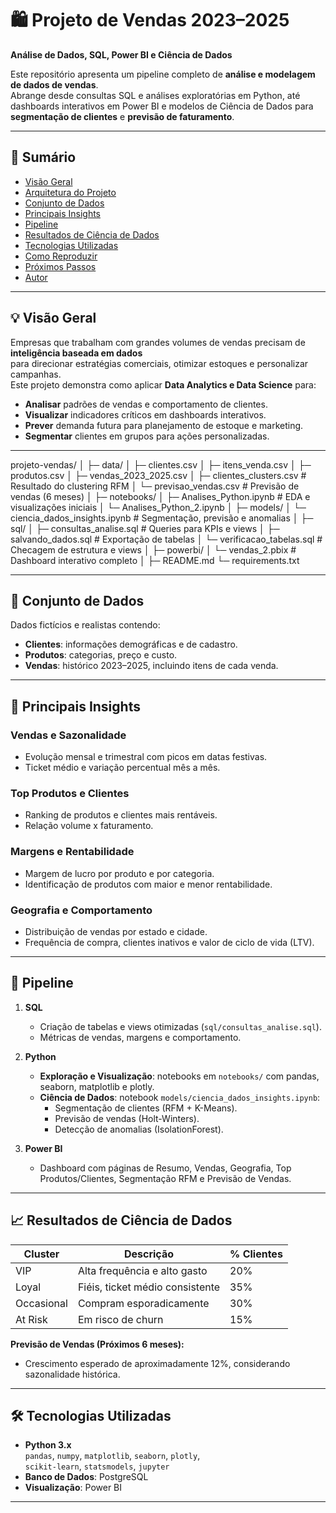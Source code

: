 # 🛍️ Projeto de Vendas 2023–2025  
**Análise de Dados, SQL, Power BI e Ciência de Dados**

Este repositório apresenta um pipeline completo de **análise e modelagem de dados de vendas**.  
Abrange desde consultas SQL e análises exploratórias em Python, até dashboards interativos em Power BI e modelos de Ciência de Dados para **segmentação de clientes** e **previsão de faturamento**.

---

## 📑 Sumário
- [Visão Geral](#visão-geral)
- [Arquitetura do Projeto](#arquitetura-do-projeto)
- [Conjunto de Dados](#conjunto-de-dados)
- [Principais Insights](#principais-insights)
- [Pipeline](#pipeline)
- [Resultados de Ciência de Dados](#resultados-de-ciência-de-dados)
- [Tecnologias Utilizadas](#tecnologias-utilizadas)
- [Como Reproduzir](#como-reproduzir)
- [Próximos Passos](#próximos-passos)
- [Autor](#autor)

---

## 💡 Visão Geral
Empresas que trabalham com grandes volumes de vendas precisam de **inteligência baseada em dados**  
para direcionar estratégias comerciais, otimizar estoques e personalizar campanhas.  
Este projeto demonstra como aplicar **Data Analytics e Data Science** para:
- **Analisar** padrões de vendas e comportamento de clientes.
- **Visualizar** indicadores críticos em dashboards interativos.
- **Prever** demanda futura para planejamento de estoque e marketing.
- **Segmentar** clientes em grupos para ações personalizadas.

---
projeto-vendas/
│
├─ data/
│ ├─ clientes.csv
│ ├─ itens_venda.csv
│ ├─ produtos.csv
│ ├─ vendas_2023_2025.csv
│ ├─ clientes_clusters.csv # Resultado do clustering RFM
│ └─ previsao_vendas.csv # Previsão de vendas (6 meses)
│
├─ notebooks/
│ ├─ Analises_Python.ipynb # EDA e visualizações iniciais
│ └─ Analises_Python_2.ipynb
│
├─ models/
│ └─ ciencia_dados_insights.ipynb # Segmentação, previsão e anomalias
│
├─ sql/
│ ├─ consultas_analise.sql # Queries para KPIs e views
│ ├─ salvando_dados.sql # Exportação de tabelas
│ └─ verificacao_tabelas.sql # Checagem de estrutura e views
│
├─ powerbi/
│ └─ vendas_2.pbix # Dashboard interativo completo
│
├─ README.md
└─ requirements.txt



---

## 📂 Conjunto de Dados
Dados fictícios e realistas contendo:
- **Clientes**: informações demográficas e de cadastro.
- **Produtos**: categorias, preço e custo.
- **Vendas**: histórico 2023–2025, incluindo itens de cada venda.

---

## 🔎 Principais Insights

### Vendas e Sazonalidade
- Evolução mensal e trimestral com picos em datas festivas.
- Ticket médio e variação percentual mês a mês.

### Top Produtos e Clientes
- Ranking de produtos e clientes mais rentáveis.
- Relação volume x faturamento.

### Margens e Rentabilidade
- Margem de lucro por produto e por categoria.
- Identificação de produtos com maior e menor rentabilidade.

### Geografia e Comportamento
- Distribuição de vendas por estado e cidade.
- Frequência de compra, clientes inativos e valor de ciclo de vida (LTV).

---

## 🔬 Pipeline

1. **SQL**  
   - Criação de tabelas e views otimizadas (`sql/consultas_analise.sql`).
   - Métricas de vendas, margens e comportamento.

2. **Python**  
   - **Exploração e Visualização**: notebooks em `notebooks/` com pandas, seaborn, matplotlib e plotly.
   - **Ciência de Dados**: notebook `models/ciencia_dados_insights.ipynb`:
     - Segmentação de clientes (RFM + K-Means).
     - Previsão de vendas (Holt-Winters).
     - Detecção de anomalias (IsolationForest).

3. **Power BI**  
   - Dashboard com páginas de Resumo, Vendas, Geografia, Top Produtos/Clientes, Segmentação RFM e Previsão de Vendas.

---

## 📈 Resultados de Ciência de Dados

| Cluster       | Descrição                        | % Clientes |
|---------------|----------------------------------|-----------|
| VIP           | Alta frequência e alto gasto     | 20%       |
| Loyal         | Fiéis, ticket médio consistente  | 35%       |
| Occasional    | Compram esporadicamente          | 30%       |
| At Risk       | Em risco de churn               | 15%       |

**Previsão de Vendas (Próximos 6 meses):**
- Crescimento esperado de aproximadamente 12%, considerando sazonalidade histórica.

---

## 🛠 Tecnologias Utilizadas
- **Python 3.x**  
  `pandas`, `numpy`, `matplotlib`, `seaborn`, `plotly`,  
  `scikit-learn`, `statsmodels`, `jupyter`
- **Banco de Dados**: PostgreSQL
- **Visualização**: Power BI

---


